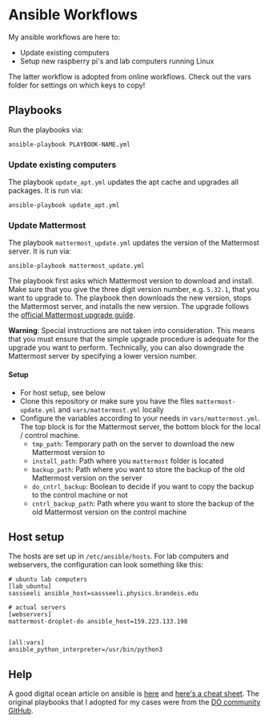 # Ansible Workflows

My ansible workflows are here to:

 - Update existing computers
 - Setup new raspberry pi's and lab computers running Linux

The latter workflow is adopted from online workflows.
Check out the vars folder for settings on which keys to copy!


## Playbooks

Run the playbooks via:

```
ansible-playbook PLAYBOOK-NAME.yml
```

### Update existing computers

The playbook `update_apt.yml` updates the apt cache and upgrades all packages.
It is run via:

```
ansible-playbook update_apt.yml
```

### Update Mattermost

The playbook `mattermost_update.yml` updates the version of the Mattermost server.
It is run via:

```
ansible-playbook mattermost_update.yml
```

The playbook first asks which Mattermost version to download and install.
Make sure that you give the three digit version number, e.g. `5.32.1`, that you want to upgrade to.
The playbook then downloads the new version, stops the Mattermost server, and installs the new version.
The upgrade follows the [official Mattermost upgrade guide](https://docs.mattermost.com/upgrade/upgrading-mattermost-server.html).

**Warning**: Special instructions are not taken into consideration.
This means that you must ensure that the simple upgrade procedure is adequate for the upgrade you want to perform.
Technically, you can also downgrade the Mattermost server by specifying a lower version number.

#### Setup

- For host setup, see below
- Clone this repository or make sure you have the files `mattermost-update.yml` and `vars/mattermost.yml` locally
- Configure the variables according to your needs in `vars/mattermost.yml`. The top block is for the Mattermost server, the bottom block for the local / control machine.
  - `tmp_path`: Temporary path on the server to download the new Mattermost version to
  - `install_path`: Path where you `mattermost` folder is located
  - `backup_path`: Path where you want to store the backup of the old Mattermost version on the server
  - `do_cntrl_backup`: Boolean to decide if you want to copy the backup to the control machine or not
  - `cntrl_backup_path`: Path where you want to store the backup of the old Mattermost version on the control machine


## Host setup

The hosts are set up in `/etc/ansible/hosts`.
For lab computers and webservers,
the configuration can look something like this:

```
# ubuntu lab computers
[lab_ubuntu]
sassseeli ansible_host=sassseeli.physics.brandeis.edu

# actual servers
[webservers]
mattermost-droplet-do ansible_host=159.223.133.198


[all:vars]
ansible_python_interpreter=/usr/bin/python3
```


## Help

A good digital ocean article on ansible is 
[here](https://www.digitalocean.com/community/cheatsheets/how-to-use-ansible-cheat-sheet-guide) and 
[here's a cheat sheet](https://intellipaat.com/mediaFiles/2019/03/Ansible-cheat-sheet.pdf).
The original playbooks that I adopted for my cases were from the
[DO community GitHub](https://github.com/do-community/ansible-playbooks).
